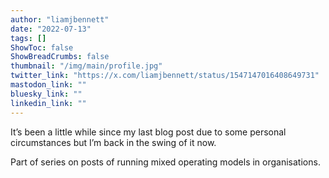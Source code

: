 ```yaml
---
author: "liamjbennett"
date: "2022-07-13"
tags: []
ShowToc: false
ShowBreadCrumbs: false
thumbnail: "/img/main/profile.jpg"
twitter_link: "https://x.com/liamjbennett/status/1547147016408649731"
mastodon_link: ""
bluesky_link: ""
linkedin_link: ""
---
```


It’s been a little while since my last blog post due to some personal circumstances but I’m back in the swing of it now.

Part of series on posts of running mixed operating models in organisations.

